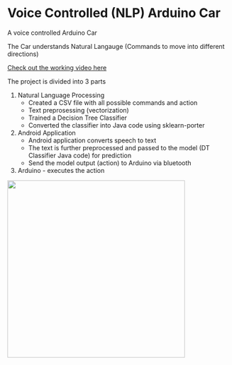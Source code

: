 # Voice Controlled (NLP) Arduino Car

<p> A voice controlled Arduino Car</p> 
<p> The Car understands Natural Langauge (Commands to move into different directions) </p>

<p><a target="_blank" href="https://youtu.be/5IRSK7ewmZM">Check out the working video here</a></p>

<p> The project is divided into 3 parts </p>

<ol>
  
  <li>Natural Language Processing
     <ul>
       <li>Created a CSV file with all possible commands and action</li>
       <li>Text preprosessing (vectorization)</li>
       <li>Trained a Decision Tree Classifier</li>
       <li>Converted the classifier into Java code using sklearn-porter</li> 
     </ul>
  </li>
    
  <li>Android Application
      <ul>
       <li>Android application converts speech to text</li>
       <li>The text is further preprocessed and passed to the model (DT Classifier Java code) for prediction</li>
       <li>Send the model output (action) to Arduino via bluetooth</li> 
     </ul>
  </li>
  
  <li>Arduino - executes the action</li>
  
</ol>

<img height=400 width=400 src="https://github.com/sukamal1928/Voice-Controlled-NLP-Arduino-Car/blob/master/car.jpeg">
